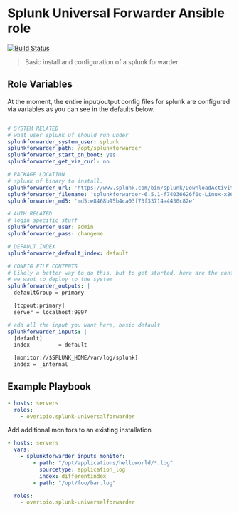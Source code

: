 Splunk Universal Forwarder Ansible role
=======================================

[![Build Status](https://travis-ci.org/overipio/splunkuf-ansible.svg?branch=master)](https://travis-ci.org/overipio/splunkuf-ansible)

> Basic install and configuration of a splunk forwarder


Role Variables
--------------

At the moment, the entire input/output config files for splunk are configured via variables as you can see in the defaults below.

```yaml

# SYSTEM RELATED
# what user splunk uf should run under
splunkforwarder_system_user: splunk
splunkforwarder_path: /opt/splunkforwarder
splunkforwarder_start_on_boot: yes
splunkforwarder_get_via_curl: no

# PACKAGE LOCATION
# splunk uf binary to install. 
splunkforwarder_url: 'https://www.splunk.com/bin/splunk/DownloadActivityServlet?architecture=x86_64&platform=linux&version=6.5.1&product=universalforwarder&filename=splunkforwarder-6.5.1-f74036626f0c-Linux-x86_64.tgz&wget=true'
splunkforwarder_filename: 'splunkforwarder-6.5.1-f74036626f0c-Linux-x86_64.tgz'
splunkforwarder_md5: 'md5:e8468b95b4ca03f73f33714a4430c82e'

# AUTH RELATED
# login specific stuff
splunkforwarder_user: admin
splunkforwarder_pass: changeme

# DEFAULT INDEX
splunkforwarder_default_index: default

# CONFIG FILE CONTENTS
# Likely a better way to do this, but to get started, here are the config files
# we want to deploy to the system
splunkforwarder_outputs: |
  defaultGroup = primary

  [tcpout:primary]
  server = localhost:9997

# add all the input you want here, basic default
splunkforwarder_inputs: |
  [default]
  index         = default

  [monitor://$SPLUNK_HOME/var/log/splunk]
  index = _internal
```


Example Playbook
----------------

```yaml
- hosts: servers
  roles:
    - overipio.splunk-universalforwarder
```

Add additional monitors to an existing installation

```yaml
- hosts: servers
  vars:
    - splunkforwarder_inputs_monitor:
        - path: "/opt/applications/helloworld/*.log"
          sourcetype: application_log
          index: differentindex
        - path: "/opt/foo/bar.log"

  roles: 
    - overipio.splunk-universalforwarder
